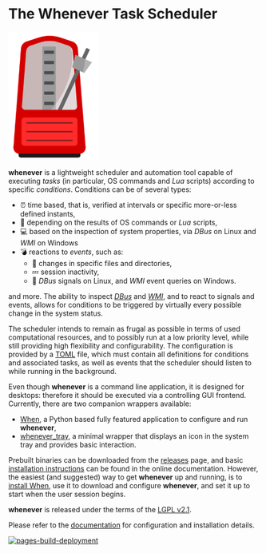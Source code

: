 # The Whenever Task Scheduler

![HeaderImage](docs/graphics/metronome.png)


**whenever** is a lightweight scheduler and automation tool capable of executing _tasks_ (in particular, OS commands and _Lua_ scripts) according to specific _conditions_. Conditions can be of several types:

* :alarm_clock: time based, that is, verified at intervals or specific more-or-less defined instants,
* :wrench: depending on the results of OS commands or _Lua_ scripts,
* :computer: based on the inspection of system properties, via _DBus_ on Linux and _WMI_ on Windows
* :bomb: reactions to _events_, such as:
  * :file_folder: changes in specific files and directories,
  * :zzz: session inactivity,
  * :rotating_light: _DBus_ signals on Linux, and _WMI_ event queries on Windows.

and more. The ability to inspect [_DBus_](https://www.freedesktop.org/wiki/Software/dbus/) and [_WMI_](https://learn.microsoft.com/it-it/windows/win32/wmisdk/wmi-start-page), and to react to signals and events, allows for conditions to be triggered by virtually every possible change in the system status.

The scheduler intends to remain as frugal as possible in terms of used computational resources, and to possibly run at a low priority level, while still providing high flexibility and configurability. The configuration is provided by a [TOML](https://toml.io/) file, which must contain all definitions for conditions and associated tasks, as well as events that the scheduler should listen to while running in the background.

Even though **whenever** is a command line application, it is designed for desktops: therefore it should be executed via a controlling GUI frontend. Currently, there are two companion wrappers available:

* [When](https://github.com/almostearthling/when-command), a Python based fully featured application to configure and run **whenever**,
* [whenever_tray](https://github.com/almostearthling/whenever_tray), a minimal wrapper that displays an icon in the system tray and provides basic interaction.

Prebuilt binaries can be downloaded from the [releases](https://github.com/almostearthling/whenever/releases) page, and basic [installation instructions](https://almostearthling.github.io/whenever/90.install.html) can be found in the online documentation. However, the easiest (and suggested) way to get **whenever** up and running, is to [install When](https://almostearthling.github.io/when-command/install.html), use it to download and configure **whenever**, and set it up to start when the user session begins.

**whenever** is released under the terms of the [LGPL v2.1](LICENSE).

Please refer to the [documentation](https://almostearthling.github.io/whenever/index.html) for configuration and installation details.


[![pages-build-deployment](https://github.com/almostearthling/whenever/actions/workflows/pages/pages-build-deployment/badge.svg)](https://github.com/almostearthling/whenever/actions/workflows/pages/pages-build-deployment)
